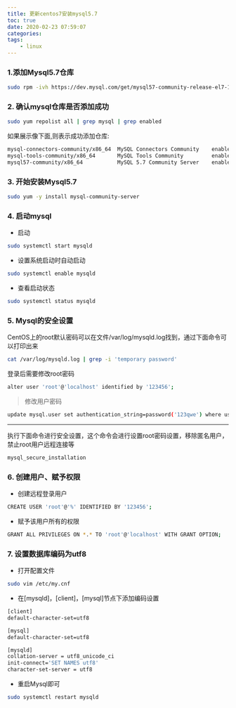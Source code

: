 ```yaml
---
title: 更新centos7安装mysql5.7
toc: true
date: 2020-02-23 07:59:07
categories:
tags:
    - linux
---
```


### 1.添加Mysql5.7仓库

```bash
sudo rpm -ivh https://dev.mysql.com/get/mysql57-community-release-el7-11.noarch.rpm
```

<!-- more -->

### 2. 确认mysql仓库是否添加成功

```bash
sudo yum repolist all | grep mysql | grep enabled
```

如果展示像下面,则表示成功添加仓库:

```bash
mysql-connectors-community/x86_64  MySQL Connectors Community    enabled:     51
mysql-tools-community/x86_64       MySQL Tools Community         enabled:     63
mysql57-community/x86_64           MySQL 5.7 Community Server    enabled:    267
```



### 3. 开始安装Mysql5.7

```bash
sudo yum -y install mysql-community-server
```



### 4. 启动mysql

-   启动

```bash
sudo systemctl start mysqld
```

-   设置系统启动时自动启动

```bash
sudo systemctl enable mysqld
```

-   查看启动状态

```bash
sudo systemctl status mysqld
```



### 5. Mysql的安全设置

CentOS上的root默认密码可以在文件/var/log/mysqld.log找到，通过下面命令可以打印出来

```bash
cat /var/log/mysqld.log | grep -i 'temporary password'
```

登录后需要修改root密码

```bash
alter user 'root'@'localhost' identified by '123456';
```

>   修改用户密码

```bash
update mysql.user set authentication_string=password('123qwe') where user='root' and Host = 'localhost';
```

---

执行下面命令进行安全设置，这个命令会进行设置root密码设置，移除匿名用户，禁止root用户远程连接等

```bash
mysql_secure_installation
```



### 6. 创建用户、赋予权限

-   创建远程登录用户

```bash
CREATE USER 'root'@'%' IDENTIFIED BY '123456';
```

-   赋予该用户所有的权限

```bash
GRANT ALL PRIVILEGES ON *.* TO 'root'@'localhost' WITH GRANT OPTION;
```



### 7. 设置数据库编码为utf8

-   打开配置文件

```bash
sudo vim /etc/my.cnf
```

-   在[mysqld]，[client]，[mysql]节点下添加编码设置

```bash
[client]
default-character-set=utf8

[mysql]
default-character-set=utf8

[mysqld]
collation-server = utf8_unicode_ci
init-connect='SET NAMES utf8'
character-set-server = utf8
```

-   重启Mysql即可

```bash
sudo systemctl restart mysqld
```


